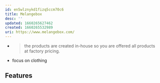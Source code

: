 ```yaml
---
id: en5wlznykd1fizq5ccm70c6
title: Melangebox
desc: ''
updated: 1660265627462
created: 1660265532989
uri: https://www.melangebox.com/
---
```


- > the products are created in-house so you are offered all products at factory pricing.
- focus on clothing

## Features
